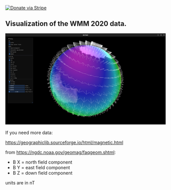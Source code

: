 [![Donate via Stripe](https://img.shields.io/badge/Donate-Stripe-green.svg)](https://buy.stripe.com/00gbJZ0OdcNs9zi288)<br>

## Visualization of the WMM 2020 data.

![alt text](pics/pic1.png)

If you need more data:

https://geographiclib.sourceforge.io/html/magnetic.html

from https://ngdc.noaa.gov/geomag/faqgeom.shtml:

- B X = north field component
- B Y = east field component
- B Z = down field component

units are in nT
